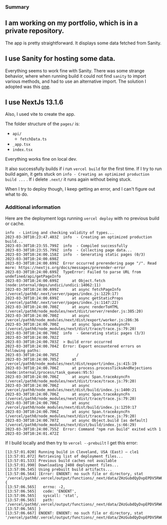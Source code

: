 ### Summary

## I am working on my portfolio, which is in a **private repository**. 

The app is pretty straightforward. It displays some data fetched from Sanity.

## I use Sanity for hosting some data. 

Everything seems to work fine with Sanity. There was some strange behavior, where when running build it could not find `sanity` to import various methods, and had to use an alternative import. The solution I adopted was this [one](https://stackoverflow.com/questions/75175242/module-sanity-has-no-exported-member-defineconfig). 

## I use NextJs 13.1.6

Also, I used vite to create the app.

The folder structure of the `pages/` is:
- `api/`
  - `fetchData.ts`
- `_app.tsx`
- `index.tsx`


Everything works fine on local dev. 

It also successfully builds if i run `vercel build` for the first time. If I try to run build again, it gets stuck on `info - Creating an optimized production build ...` . If i delete `.next/` it runs again without being stuck.

When I try to deploy though, I keep getting an error, and I can't figure out what to do. 


### Additional information

Here are the deployment logs running `vercel deploy` with no previous build or cache.
```
info  - Linting and checking validity of types...
2023-03-30T10:23:47.403Z  info  - Creating an optimized production build...
2023-03-30T10:23:55.799Z  info  - Compiled successfully
2023-03-30T10:23:55.799Z  info  - Collecting page data...
2023-03-30T10:24:00.158Z  info  - Generating static pages (0/3)
2023-03-30T10:24:00.698Z
2023-03-30T10:24:00.699Z  Error occurred prerendering page "/". Read more: https://nextjs.org/docs/messages/prerender-error
2023-03-30T10:24:00.699Z  TypeError: Failed to parse URL from undefined/api/getPageInfo
2023-03-30T10:24:00.699Z      at Object.fetch (node:internal/deps/undici/undici:14062:11)
2023-03-30T10:24:00.699Z      at async fetchPageInfo (/vercel/path0/.next/server/pages/index.js:1229:17)
2023-03-30T10:24:00.699Z      at async getStaticProps (/vercel/path0/.next/server/pages/index.js:1147:22)
2023-03-30T10:24:00.700Z      at async renderToHTML (/vercel/path0/node_modules/next/dist/server/render.js:385:20)
2023-03-30T10:24:00.700Z      at async /vercel/path0/node_modules/next/dist/export/worker.js:286:36
2023-03-30T10:24:00.700Z      at async Span.traceAsyncFn (/vercel/path0/node_modules/next/dist/trace/trace.js:79:20)
2023-03-30T10:24:00.700Z  info  - Generating static pages (3/3)
2023-03-30T10:24:00.702Z
2023-03-30T10:24:00.703Z  > Build error occurred
2023-03-30T10:24:00.704Z  Error: Export encountered errors on following paths:
2023-03-30T10:24:00.705Z        /
2023-03-30T10:24:00.705Z      at /vercel/path0/node_modules/next/dist/export/index.js:415:19
2023-03-30T10:24:00.706Z      at process.processTicksAndRejections (node:internal/process/task_queues:95:5)
2023-03-30T10:24:00.706Z      at async Span.traceAsyncFn (/vercel/path0/node_modules/next/dist/trace/trace.js:79:20)
2023-03-30T10:24:00.706Z      at async /vercel/path0/node_modules/next/dist/build/index.js:1400:21
2023-03-30T10:24:00.706Z      at async Span.traceAsyncFn (/vercel/path0/node_modules/next/dist/trace/trace.js:79:20)
2023-03-30T10:24:00.706Z      at async /vercel/path0/node_modules/next/dist/build/index.js:1259:17
2023-03-30T10:24:00.706Z      at async Span.traceAsyncFn (/vercel/path0/node_modules/next/dist/trace/trace.js:79:20)
2023-03-30T10:24:00.707Z      at async Object.build [as default] (/vercel/path0/node_modules/next/dist/build/index.js:66:29)
2023-03-30T10:24:00.755Z  Error: Command "npm run build" exited with 1
2023-03-30T10:24:01.472Z
```

If I build locally and then try to `vercel --prebuilt` I get this error:

```
[13:57:01.020] Running build in Cleveland, USA (East) – cle1
[13:57:01.072] Retrieving list of deployment files...
[13:57:01.533] Previous build caches not available
[13:57:01.990] Downloading 2408 deployment files...
[13:57:06.545] Using prebuilt build artifacts...
[13:57:06.564] [Error: ENOENT: no such file or directory, stat '/vercel/path0/.vercel/output/functions/_next/data/ZHzGubdQyDvpEPDV5RW0K/index.json.func'] {
[13:57:06.565]   errno: -2,
[13:57:06.565]   code: 'ENOENT',
[13:57:06.565]   syscall: 'stat',
[13:57:06.565]   path: '/vercel/path0/.vercel/output/functions/_next/data/ZHzGubdQyDvpEPDV5RW0K/index.json.func'
[13:57:06.565] }
[13:57:06.667] ENOENT: ENOENT: no such file or directory, stat '/vercel/path0/.vercel/output/functions/_next/data/ZHzGubdQyDvpEPDV5RW0K/index.json.func'
```

